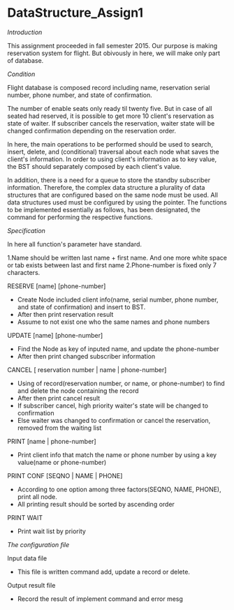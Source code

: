# DataStructure_Assign1
*Introduction*

 This assignment proceeded in fall semester 2015.
Our purpose is making reservation system for flight.
But obivously in here, we will make only part of database.

*Condition*

 Flight database is composed record including name, reservation serial number, phone number, and state of confirmation.
 
 The number of enable seats only ready til twenty five. But in case of all seated had reserved, it is possible to get more 10 client's reservation as state of waiter. 
If subscriber cancels the reservation, waiter state will be changed confirmation depending on the reservation order.
 
In here, the main operations to be performed should be used to search, insert, delete, and (conditional) traversal about each node what saves the client's information.
 In order to using client's information as to key value, the BST should separately composed by each client's value.
 
In addition, there is a need for a queue to store the standby subscriber information. Therefore, the complex data structure a plurality of data structures that are configured based on the same node must be used. All data structures used must be configured by using the pointer.
 The functions to be implemented essentially as follows, has been designated, the command for performing the respective functions.
 
*Specification*

In here all function's parameter have standard.

1.Name should be written last name + first name. And one more white space or tab exists between last and first name
2.Phone-number is fixed only 7 characters.

RESERVE [name] [phone-number]
  - Create Node included client info(name, serial number, phone number, and state of confirmation) and insert to BST.
  - After then print reservation result
  - Assume to not exist one who the same names and phone numbers
  

UPDATE [name] [phone-number]
  - Find the Node as key of inputed name, and update the phone-number
  - After then print changed subscriber information
  

CANCEL [ reservation number | name | phone-number]
  - Using of record(reservation number, or name, or phone-number) to find and delete the node containing the record
  - After then print cancel result
  - If subscriber cancel, high priority waiter's state will be changed to confirmation
  - Else waiter was changed to confirmation or cancel the reservation, removed from the waiting list
  

PRINT [name | phone-number]
  - Print client info that match the name or phone number by using a key value(name or phone-number)

PRINT CONF [SEQNO | NAME | PHONE]
  - According to one option among three factors(SEQNO, NAME, PHONE), print all node.
  - All printing result should be sorted by ascending order

PRINT WAIT
  - Print wait list by priority
  
*The configuration file*

Input data file

  - This file is written command add, update a record or delete.
  
Output result file

  - Record the result of implement command and error mesg
  
